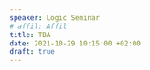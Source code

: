 ```yaml
---
speaker: Logic Seminar
# affil: Affil
title: TBA
date: 2021-10-29 10:15:00 +02:00
draft: true
---
```

